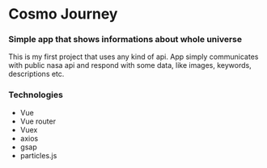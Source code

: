 # Cosmo Journey
### Simple app that shows informations about whole universe

This is my first project that uses any kind of api.
App simply communicates with public nasa api and respond with some data, like images, keywords, descriptions etc.

### Technologies

* Vue
* Vue router
* Vuex
* axios
* gsap
* particles.js

